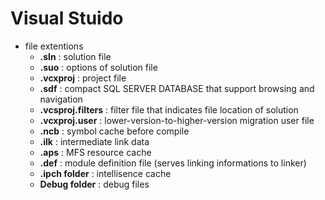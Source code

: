 # Visual Stuido

- file extentions
  - **.sln** : solution file
  - **.suo** : options of solution file
  - **.vcxproj** : project file
  - **.sdf** : compact SQL SERVER DATABASE that support browsing and navigation
  - **.vcsproj.filters** : filter file that indicates file location of solution
  - **.vcxproj.user** : lower-version-to-higher-version migration user file
  - **.ncb** : symbol cache before compile
  - **.ilk** : intermediate link data
  - **.aps** : MFS resource cache
  - **.def** : module definition file (serves linking informations to linker)
  - **.ipch folder** : intellisence cache
  - **Debug folder** : debug files